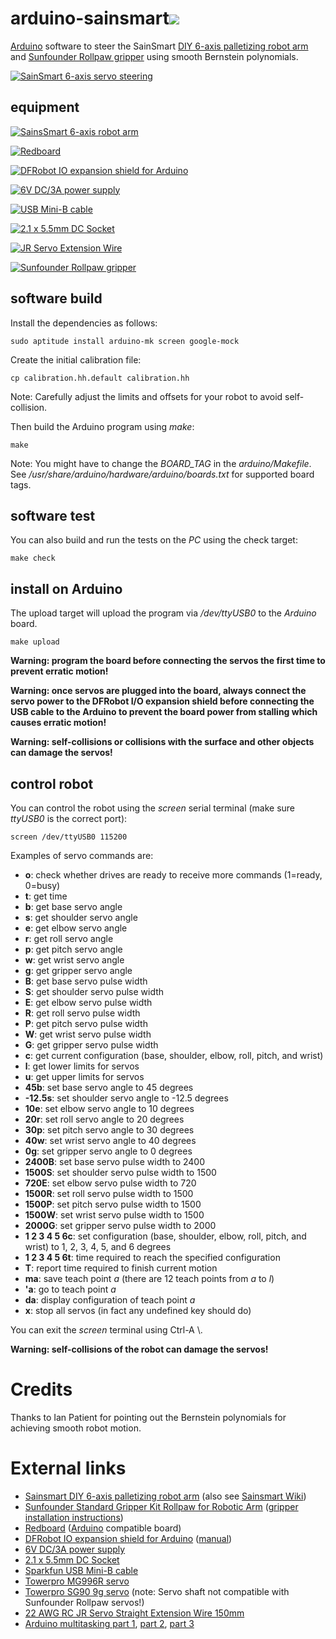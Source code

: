# arduino-sainsmart[![](https://img.shields.io/circleci/project/wedesoft/arduino-sainsmart/master.png)](https://circleci.com/gh/wedesoft/arduino-sainsmart)

[Arduino][1] software to steer the SainSmart [DIY 6-axis palletizing robot arm][2] and [Sunfounder Rollpaw gripper][15] using smooth Bernstein polynomials.

[![SainSmart 6-axis servo steering](https://i1.ytimg.com/vi/Vz9hG3jYO3k/hqdefault.jpg)][vid]

## equipment

[![SainsSmart 6-axis robot arm](6axis-size.jpg)][2]

[![Redboard](redboard.jpg)][5]

[![DFRobot IO expansion shield for Arduino](dfrobot.jpg)][4]

[![6V DC/3A power supply](power-supply.jpg)][6]

[![USB Mini-B cable](usb-mini-b.jpg)][7]

[![2.1 x 5.5mm DC Socket](dc-socket.jpg)][10]

[![JR Servo Extension Wire](jr-servo-wire.jpg)][17]

[![Sunfounder Rollpaw gripper](rollpaw.jpg)][15]

## software build

Install the dependencies as follows:

```
sudo aptitude install arduino-mk screen google-mock
```

Create the initial calibration file:

```
cp calibration.hh.default calibration.hh
```

Note: Carefully adjust the limits and offsets for your robot to avoid self-collision.

Then build the Arduino program using *make*:

```
make
```

Note: You might have to change the *BOARD_TAG* in the *arduino/Makefile*.
See */usr/share/arduino/hardware/arduino/boards.txt* for supported board tags.

## software test

You can also build and run the tests on the *PC* using the check target:

```
make check
```

## install on Arduino

The upload target will upload the program via */dev/ttyUSB0* to the *Arduino* board.

```
make upload
```

**Warning: program the board before connecting the servos the first time to prevent erratic motion!**

**Warning: once servos are plugged into the board, always connect the servo power to the DFRobot I/O expansion shield before connecting the USB cable to the Arduino to prevent the board power from stalling which causes erratic motion!**

**Warning: self-collisions or collisions with the surface and other objects can damage the servos!**

## control robot

You can control the robot using the *screen* serial terminal (make sure *ttyUSB0* is the correct port):

```
screen /dev/ttyUSB0 115200
```

Examples of servo commands are:

* **o**: check whether drives are ready to receive more commands (1=ready, 0=busy)
* **t**: get time
* **b**: get base servo angle
* **s**: get shoulder servo angle
* **e**: get elbow servo angle
* **r**: get roll servo angle
* **p**: get pitch servo angle
* **w**: get wrist servo angle
* **g**: get gripper servo angle
* **B**: get base servo pulse width
* **S**: get shoulder servo pulse width
* **E**: get elbow servo pulse width
* **R**: get roll servo pulse width
* **P**: get pitch servo pulse width
* **W**: get wrist servo pulse width
* **G**: get gripper servo pulse width
* **c**: get current configuration (base, shoulder, elbow, roll, pitch, and wrist)
* **l**: get lower limits for servos
* **u**: get upper limits for servos
* **45b**: set base servo angle to 45 degrees
* **-12.5s**: set shoulder servo angle to -12.5 degrees
* **10e**: set elbow servo angle to 10 degrees
* **20r**: set roll servo angle to 20 degrees
* **30p**: set pitch servo angle to 30 degrees
* **40w**: set wrist servo angle to 40 degrees
* **0g**: set gripper servo angle to 0 degrees
* **2400B**: set base servo pulse width to 2400
* **1500S**: set shoulder servo pulse width to 1500
* **720E**: set elbow servo pulse width to 720
* **1500R**: set roll servo pulse width to 1500
* **1500P**: set pitch servo pulse width to 1500
* **1500W**: set wrist servo pulse width to 1500
* **2000G**: set gripper servo pulse width to 2000
* **1 2 3 4 5 6c**: set configuration (base, shoulder, elbow, roll, pitch, and wrist) to 1, 2, 3, 4, 5, and 6 degrees
* **1 2 3 4 5 6t**: time required to reach the specified configuration
* **T**: report time required to finish current motion
* **ma**: save teach point *a* (there are 12 teach points from *a* to *l*)
* **'a**: go to teach point *a*
* **da**: display configuration of teach point *a*
* **x**: stop all servos (in fact any undefined key should do)

You can exit the *screen* terminal using Ctrl-A \\.

**Warning: self-collisions of the robot can damage the servos!**

# Credits

Thanks to Ian Patient for pointing out the Bernstein polynomials for achieving smooth robot motion.

# External links

* [Sainsmart DIY 6-axis palletizing robot arm][2] (also see [Sainsmart Wiki][11])
* [Sunfounder Standard Gripper Kit Rollpaw for Robotic Arm][15] ([gripper installation instructions][16])
* [Redboard][5] ([Arduino][1] compatible board)
* [DFRobot IO expansion shield for Arduino][4] ([manual][18])
* [6V DC/3A power supply][6]
* [2.1 x 5.5mm DC Socket][10]
* [Sparkfun USB Mini-B cable][7]
* [Towerpro MG996R servo][8]
* [Towerpro SG90 9g servo][9] (note: Servo shaft not compatible with Sunfounder Rollpaw servos!)
* [22 AWG RC JR Servo Straight Extension Wire 150mm][17]
* [Arduino multitasking part 1][12], [part 2][13], [part 3][14]

[1]: https://www.arduino.cc/
[2]: http://www.sainsmart.com/diy-6-axis-servos-control-palletizing-robot-arm-model-for-arduino-uno-mega2560.html
[3]: http://7bot.cc/
[4]: https://robosavvy.com/store/dfrobot-io-expansion-shield-for-arduino-v6.html
[5]: https://learn.sparkfun.com/tutorials/redboard-vs-uno
[6]: http://uk.rs-online.com/web/p/plug-in-power-supply/7424762/
[7]: https://robosavvy.com/store/sparkfun-usb-mini-b-cable-6-foot.html
[8]: http://www.hobbyking.com/hobbyking/store/__6221__Towerpro_MG996R_10kg_Servo_10kg_0_20sec_55g.html
[9]: http://www.servodatabase.com/servo/towerpro/sg90
[10]: http://www.maplin.co.uk/p/21-x-55mm-dc-socket-plastic-ft96e
[11]: http://wiki.sainsmart.com/index.php/DIY_6-Axis_Servos_Control_Palletizing_Robot_Arm_Model_for_Arduino_UNO_MEGA2560
[12]: https://learn.adafruit.com/multi-tasking-the-arduino-part-1/
[13]: https://learn.adafruit.com/multi-tasking-the-arduino-part-2/
[14]: https://learn.adafruit.com/multi-tasking-the-arduino-part-3/
[15]: https://www.sunfounder.com/rollpaw.html
[16]: https://www.sunfounder.com/learn/category/Standard-Gripper-Kit-Rollpaw.html
[17]: https://www.amazon.co.uk/d/B00P1716VO
[18]: http://image.dfrobot.com/image/data/Common/Arduino%20Shield%20Manual.pdf
[vid]: https://www.youtube.com/watch?v=Vz9hG3jYO3k
